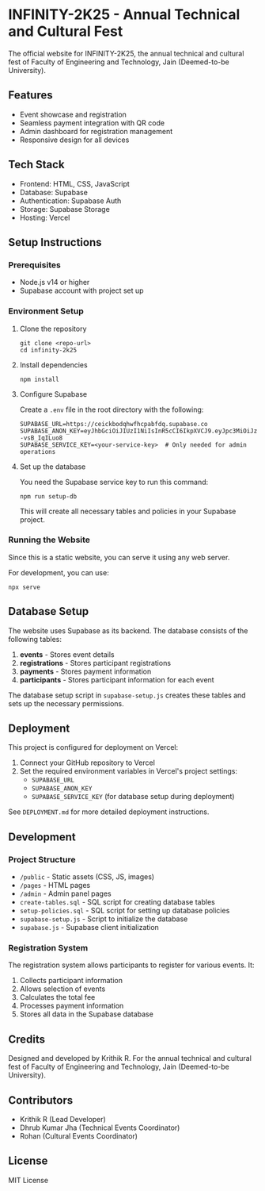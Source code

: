 # INFINITY-2K25 - Annual Technical and Cultural Fest

The official website for INFINITY-2K25, the annual technical and cultural fest of Faculty of Engineering and Technology, Jain (Deemed-to-be University).

## Features

- Event showcase and registration
- Seamless payment integration with QR code
- Admin dashboard for registration management
- Responsive design for all devices

## Tech Stack

- Frontend: HTML, CSS, JavaScript
- Database: Supabase
- Authentication: Supabase Auth
- Storage: Supabase Storage
- Hosting: Vercel

## Setup Instructions

### Prerequisites
- Node.js v14 or higher
- Supabase account with project set up

### Environment Setup

1. Clone the repository
   ```
   git clone <repo-url>
   cd infinity-2k25
   ```

2. Install dependencies
   ```
   npm install
   ```

3. Configure Supabase
   
   Create a `.env` file in the root directory with the following:
   ```
   SUPABASE_URL=https://ceickbodqhwfhcpabfdq.supabase.co
   SUPABASE_ANON_KEY=eyJhbGciOiJIUzI1NiIsInR5cCI6IkpXVCJ9.eyJpc3MiOiJzdXBhYmFzZSIsInJlZiI6ImNlaWNrYm9kcWh3ZmhjcGFiZmRxIiwicm9sZSI6ImFub24iLCJpYXQiOjE3NDIzMzU2MTgsImV4cCI6MjA1NzkxMTYxOH0.ZyTG1FkQzjQ0CySlyvkQEYPHWBbZJd--vsB_IqILuo8
   SUPABASE_SERVICE_KEY=<your-service-key>  # Only needed for admin operations
   ```

4. Set up the database
   
   You need the Supabase service key to run this command:
   ```
   npm run setup-db
   ```

   This will create all necessary tables and policies in your Supabase project.

### Running the Website

Since this is a static website, you can serve it using any web server.

For development, you can use:
```
npx serve
```

## Database Setup

The website uses Supabase as its backend. The database consists of the following tables:

1. **events** - Stores event details
2. **registrations** - Stores participant registrations
3. **payments** - Stores payment information
4. **participants** - Stores participant information for each event

The database setup script in `supabase-setup.js` creates these tables and sets up the necessary permissions.

## Deployment

This project is configured for deployment on Vercel:

1. Connect your GitHub repository to Vercel
2. Set the required environment variables in Vercel's project settings:
   - `SUPABASE_URL`
   - `SUPABASE_ANON_KEY`
   - `SUPABASE_SERVICE_KEY` (for database setup during deployment)

See `DEPLOYMENT.md` for more detailed deployment instructions.

## Development

### Project Structure

- `/public` - Static assets (CSS, JS, images)
- `/pages` - HTML pages
- `/admin` - Admin panel pages
- `create-tables.sql` - SQL script for creating database tables
- `setup-policies.sql` - SQL script for setting up database policies
- `supabase-setup.js` - Script to initialize the database
- `supabase.js` - Supabase client initialization

### Registration System

The registration system allows participants to register for various events. It:

1. Collects participant information
2. Allows selection of events
3. Calculates the total fee
4. Processes payment information
5. Stores all data in the Supabase database

## Credits

Designed and developed by Krithik R. For the annual technical and cultural fest of Faculty of Engineering and Technology, Jain (Deemed-to-be University).

## Contributors

- Krithik R (Lead Developer)
- Dhrub Kumar Jha (Technical Events Coordinator)
- Rohan (Cultural Events Coordinator)

## License

MIT License